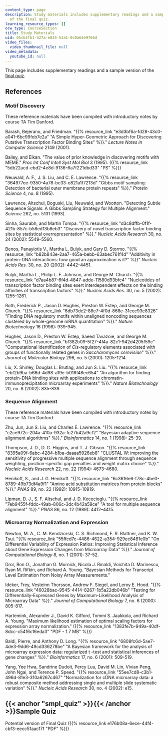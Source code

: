 ```yaml
---
content_type: page
description: Study materials includes supplementary readings and a sample version
  of the final quiz.
learning_resource_types: []
ocw_type: CourseSection
title: Study Materials
uid: 05cb2fb1-427a-e834-53a1-0c0a64e9766d
video_files:
  video_thumbnail_file: null
video_metadata:
  youtube_id: null
---
```


This page includes supplementary readings and a sample version of the [final quiz](#smpl_quiz).

References
----------

### Motif Discovery

These reference materials have been compiled with introductory notes by course TA Tim Danford.

Barash, Bejerano, and Friedman. "{{% resource_link "e3d3bf6a-fd28-43c0-a041-6bc99feb7e2a" "A Simple Hyper-Geometric Approach for Discovering Putative Transcription Factor Binding Sites" %}}." _Lecture Notes in Computer Science_ 2149 (2001).

Bailey, and Elkan. "The value of prior knowledge in discovering motifs with MEME." _Proc Int Conf Intell Syst Mol Biol_ 3 (1995). ({{% resource_link "5db22acd-ebd2-4e8d-9136-6a7f221dbd33" "PS" %}})

Neuwald, A. F., J. S. Liu, and C. E. Lawrence. "{{% resource_link "364977ee-9350-4a78-bc33-e821a1f7213d" "Gibbs motif sampling: Detection of bacterial outer membrane protein repeats" %}}." _Protein Science_ 4, no. 8 (1995).

Lawrence, Altschul, Boguski, Liu, Neuwald, and Wootton. "Detecting Subtle Sequence Signals: A Gibbs Sampling Strategy for Multiple Alignment." _Science_ 262, no. 5131 (1993).

Sinha, Saurabh, and Martin Tompa. "{{% resource_link "d3c8dffb-0f1f-421b-857c-b58ed13b8eb3" "Discovery of novel transcription factor binding sites by statistical overrepresentation" %}}." _Nucleic Acids Research_ 30, no. 24 (2002): 5549–5560.

Benos, Panayiotis V., Martha L. Bulyk, and Gary D. Stormo. "{{% resource_link "b82b843e-2aa7-465a-bebb-63abec761f4d" "Additivity in protein-DNA interactions: how good an approximation is it?" %}}" _Nucleic Acids Res._ 30, no. 20 (2002): 4442–4451.

Bulyk, Martha L., Philip L. F. Johnson, and George M. Church. "{{% resource_link "d7aa4b87-6f4d-4847-adde-11580d93bfc4" "Nucleotides of transcription factor binding sites exert interdependent effects on the binding affinities of transcription factors" %}}." _Nucleic Acids Res._ 30, no. 5 (2002): 1255-1261.

Roth, Frederick P., Jason D. Hughes, Preston W. Estep, and George M. Church. "{{% resource_link "6db73dc2-88e7-4f0d-868e-31cec93c8326" "Finding DNA regulatory motifs within unaligned noncoding sequences clustered by whole-genome mRNA quantitation" %}}." _Nature Biotechnology_ 16 (1998): 939-945.

Hughes, Jason D., Preston W. Estep, Saeed Tavazoie, and George M. Church. "{{% resource_link "bf382b09-5f27-4f4a-82c1-942d4205f59c" "Computational identification of _Cis_\-regulatory elements associated with groups of functionally related genes in _Saccharomyces cerevisiae_" %}}." _Journal of Molecular Biology_ 296, no. 5 (2000): 1205-1214.

Liu, X. Shirley, Douglas L. Brutlag, and Jun S. Liu. "{{% resource_link "ebf2b9ba-b66d-4d98-a19e-b018f48ec654" "An algorithm for finding protein-DNA binding sites with applications to chromatin-immunoprecipitation microarray experiments" %}}." _Nature Biotechnology_ 20, no. 8 (2002): 835-839.

### Sequence Alignment

These reference materials have been compiled with introductory notes by course TA Tim Danford.

Zhu, Jun, Jun S. Liu, and Charles E. Lawrence. "{{% resource_link "c2ce972c-204a-410a-932a-fc27b42a9cf2" "Bayesian adaptive sequence alignment algorithms" %}}." _Bioinformatics_ 14, no. 1 (1998): 25-39.

Thompson, J. D., D. G. Higgins, and T. J. Gibson. "{{% resource_link "8395a09f-6abc-4284-b1ba-daaaa5926eb8" "CLUSTAL W: improving the sensitivity of progressive multiple sequence alignment through sequence weighting, position-specific gap penalties and weight matrix choice" %}}." _Nucleic Acids Research_ 22, no. 22 (1994): 4673–4680.

Henikoff, S., and J. G. Henikoff. "{{% resource_link "6c3616e6-f78c-4be0-8789-49b73df4a9f1" "Amino acid substitution matrices from protein blocks" %}}." _PNAS_ 89, no. 22 (1992): 10915–10919.

Lipman, D. J., S. F. Altschul, and J. D. Kececioglu. "{{% resource_link "7eb9455f-fddc-49ab-806c-3dc4b42a59ce" "A tool for multiple sequence alignment" %}}." _PNAS_ 86, no. 12 (1989): 4412–4415.

### Microarray Normalization and Expression

Newton, M. A., C. M. Kendziorski, C. S. Richmond, F. R. Blattner, and K. W. Tsui. "{{% resource_link "55ffcd7c-4486-4622-a354-929ec8481e0b" "On Differential Variability of Expression Ratios: Improving Statistical Inference about Gene Expression Changes from Microarray Data" %}}." _Journal of Computational Biology_ 8, no. 1 (2001): 37-52.

Dror, Ron O., Jonathan G. Murnick, Nicola J. Rinaldi, Voichita D. Marinescu, Ryan M. Rifkin, and Richard A. Young. "Bayesian Methods for Transcript Level Estimation from Noisy Array Measurements."

Ideker, Trey, Vesteinn Thorsson, Andrew F. Siegel, and Leroy E. Hood. "{{% resource_link "46028bac-9545-4414-8267-1b5a22db046b" "Testing for Differentially-Expressed Genes by Maximum-Likelihood Analysis of Microarray Data" %}}." _Journal of Computational Biology_ 7, no. 6 (2000): 805-817.

Hartemink, Alexander J., David K. Gifford, Tommi S. Jaakkola, and Richard A. Young. "Maximum likelihood estimation of optimal scaling factors for expression array normalization." ({{% resource_link "1383fe7b-949a-40df-8dcc-c54f6c16eda3" "PDF - 1.7 MB" %}})

Baldi, Pierre, and Anthony D. Long. "{{% resource_link "6808fc6d-5ae7-4de3-9dd6-49cd336278be" "A Bayesian framework for the analysis of microarray expression data: regularized t -test and statistical inferences of gene changes" %}}." _Bioinformatics_ 17, no. 6 (2001): 509-519.

Yang, Yee Hwa, Sandrine Dudoit, Percy Luu, David M. Lin, Vivian Peng, John Ngai, and Terence P. Speed. "{{% resource_link "55ee7cd8-c3b1-496d-81e3-310a6267c467" "Normalization for cDNA microarray data: a robust composite method addressing single and multiple slide systematic variation" %}}." _Nucleic Acids Research_ 30, no. 4 (2002): e15.

{{< anchor "smpl_quiz" >}}{{< /anchor >}}Sample Quiz
----------------------------------------------------

Potential version of Final Quiz ({{% resource_link e176b08a-6ece-44f4-cbf3-eecc51aac17f "PDF" %}})